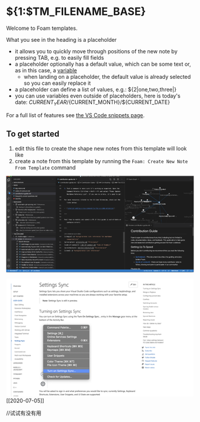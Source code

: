 # ${1:$TM_FILENAME_BASE}

Welcome to Foam templates.

What you see in the heading is a placeholder
- it allows you to quickly move through positions of the new note by pressing TAB, e.g. to easily fill fields
- a placeholder optionally has a default value, which can be some text or, as in this case, a [variable](https://code.visualstudio.com/docs/editor/userdefinedsnippets#_variables)
  - when landing on a placeholder, the default value is already selected so you can easily replace it
- a placeholder can define a list of values, e.g.: ${2|one,two,three|}
- you can use variables even outside of placeholders, here is today's date: ${CURRENT_YEAR}/${CURRENT_MONTH}/${CURRENT_DATE}

For a full list of features see [the VS Code snippets page](https://code.visualstudio.com/docs/editor/userdefinedsnippets#_snippet-syntax).

## To get started

1. edit this file to create the shape new notes from this template will look like
2. create a note from this template by running the `Foam: Create New Note From Template` command

![](attachments/2021-05-26-23-09-58.png)


![](attachments/2021-05-26-23-13-46.png)
[[2020-07-05]]

//试试有没有用